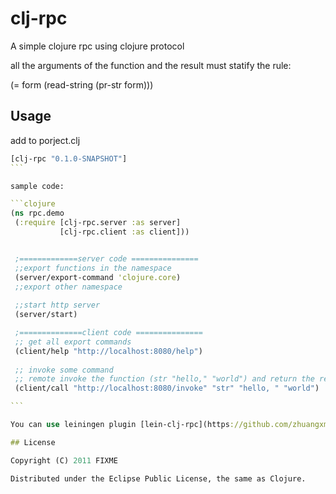 # clj-rpc

A simple clojure rpc using clojure protocol 

all the arguments of the function and the result must statify the
rule:

(= form (read-string (pr-str form))) 

## Usage 

add to porject.clj

````clojure
[clj-rpc "0.1.0-SNAPSHOT"]
```

sample code:

```clojure
(ns rpc.demo
 (:require [clj-rpc.server :as server]
           [clj-rpc.client :as client]))


 ;=============server code ===============
 ;;export functions in the namespace
 (server/export-command 'clojure.core)
 ;;export other namespace
  
 ;;start http server
 (server/start) 

 ;==============client code ===============
 ;; get all export commands
 (client/help "http://localhost:8080/help")
 
 ;; invoke some command
 ;; remote invoke the function (str "hello," "world") and return the result
 (client/call "http://localhost:8080/invoke" "str" "hello, " "world")  

```

You can use leiningen plugin [lein-clj-rpc](https://github.com/zhuangxm/lein-clj-rpc) to generate client stub code

## License

Copyright (C) 2011 FIXME

Distributed under the Eclipse Public License, the same as Clojure.

